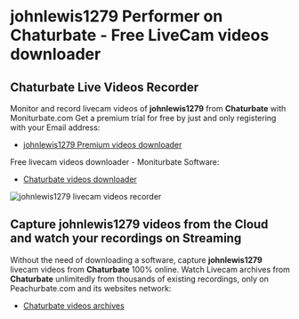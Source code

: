 # johnlewis1279 Performer on Chaturbate - Free LiveCam videos downloader

## Chaturbate Live Videos Recorder

Monitor and record livecam videos of **johnlewis1279** from **Chaturbate** with Moniturbate.com
Get a premium trial for free by just and only registering with your Email address:
* [johnlewis1279 Premium videos downloader](https://moniturbate.com/request-demo-licence-key.html)

Free livecam videos downloader - Moniturbate Software:
* [Chaturbate videos downloader](https://moniturbate.com/moniturbate-download-software.html)

![johnlewis1279 livecam videos recorder](https://peachurnet.com/templates/moniturbate-software.png)


## Capture johnlewis1279 videos from the Cloud and watch your recordings on Streaming

Without the need of downloading a software, capture **johnlewis1279** livecam videos from **Chaturbate** 100% online.
Watch Livecam archives from **Chaturbate** unlimitedly from thousands of existing recordings, only on Peachurbate.com and its websites network:
* [Chaturbate videos archives](https://peachurnet.com/)